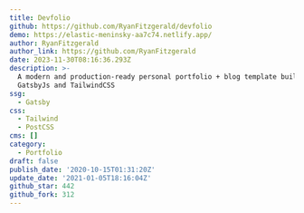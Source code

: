 ```yaml
---
title: Devfolio
github: https://github.com/RyanFitzgerald/devfolio
demo: https://elastic-meninsky-aa7c74.netlify.app/
author: RyanFitzgerald
author_link: https://github.com/RyanFitzgerald
date: 2023-11-30T08:16:36.293Z
description: >-
  A modern and production-ready personal portfolio + blog template built with
  GatsbyJs and TailwindCSS
ssg:
  - Gatsby
css:
  - Tailwind
  - PostCSS
cms: []
category:
  - Portfolio
draft: false
publish_date: '2020-10-15T01:31:20Z'
update_date: '2021-01-05T18:16:04Z'
github_star: 442
github_fork: 312
---
```

